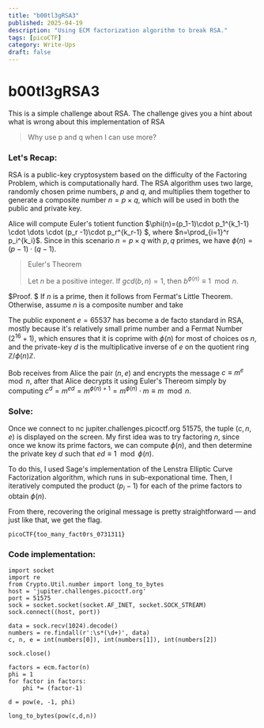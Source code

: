 ```yaml
---
title: "b00tl3gRSA3" 
published: 2025-04-19
description: "Using ECM factorization algorithm to break RSA."
tags: [picoCTF]
category: Write-Ups 
draft: false
---
```

# b00tl3gRSA3

This is a simple challenge about RSA. The challenge gives you a hint about what is wrong about this implementation of RSA
<blockquote>
Why use p and q when I can use more?
</blockquote>


### Let's Recap:

RSA is a public-key cryptosystem based on the difficulty of the Factoring Problem, which is computationally hard. The RSA algorithm uses two large, randomly chosen prime numbers, $p$ and $q$, and multiplies them together to generate a composite number $n=p\times q$, which will be used in both the public and private key.

Alice will compute Euler's totient function $\phi(n)=(p_1-1)\cdot p_1^{k_1-1} \cdot \dots \cdot (p_r -1)\cdot p_r^{k_r-1} $, where $n=\prod_{i=1}^r p_i^{k_i}$. Since in this scenario $n=p\times q$ with $p,q$ primes, we have $\phi(n)=(p-1)\cdot(q-1)$. 


<blockquote>
Euler's Theorem

Let $n$ be a positive integer. If $gcd(b,n)=1$, then $b^{\phi(n)}\equiv 1 \mod n$.
</blockquote>

$Proof. $ If $n$ is a prime, then it follows from Fermat's Little Theorem. Otherwise, assume $n$ is a composite number and take

The public exponent $e=65537$ has become a de facto standard in RSA, mostly because it's relatively small prime number and a Fermat Number $(2^{16}+1)$, which ensures that it is coprime with $\phi(n)$ for most of choices os $n$, and the private-key $d$ is the multiplicative inverse of $e$ on the quotient ring $\mathbb{Z}/\phi(n)\mathbb{Z}$.

Bob receives from Alice the pair $(n,e)$ and encrypts the message $c\equiv m^e \mod n$, after that Alice decrypts it using Euler's Thereom simply by computing $c^d = m^{ed} = m^{\phi(n) + 1} = m^{\phi(n)} \cdot m \equiv m\mod n$.

### Solve:

Once we connect to nc jupiter.challenges.picoctf.org 51575, the tuple $(c,n,e)$ is displayed on the screen. My first idea was to try factoring $n$, since once we know its prime factors, we can compute $\phi(n)$, and then determine the private key $d$ such that $ed\equiv 1 \mod \phi(n)$.

To do this, I used Sage's implementation of the Lenstra Elliptic Curve Factorization algorithm, which runs in sub-exponational time. Then, I iteratively computed the product $(p_{i}-1)$ for each of the prime factors to obtain $\phi(n)$. 

From there, recovering the original message is pretty straightforward — and just like that, we get the flag.
```
picoCTF{too_many_fact0rs_0731311}
```
### Code implementation:
```
import socket
import re
from Crypto.Util.number import long_to_bytes
host = 'jupiter.challenges.picoctf.org'
port = 51575
sock = socket.socket(socket.AF_INET, socket.SOCK_STREAM)
sock.connect((host, port))

data = sock.recv(1024).decode()
numbers = re.findall(r':\s*(\d+)', data)
c, n, e = int(numbers[0]), int(numbers[1]), int(numbers[2]) 

sock.close()

factors = ecm.factor(n)
phi = 1
for factor in factors:
    phi *= (factor-1)

d = pow(e, -1, phi)

long_to_bytes(pow(c,d,n))
```

